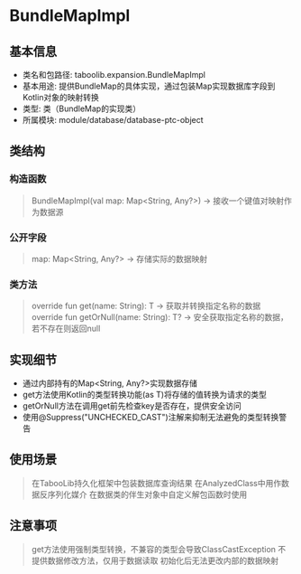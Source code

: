 # BundleMapImpl
## 基本信息 
- 类名和包路径: taboolib.expansion.BundleMapImpl 
- 基本用途: 提供BundleMap的具体实现，通过包装Map实现数据库字段到Kotlin对象的映射转换
- 类型: 类（BundleMap的实现类）
- 所属模块: module/database/database-ptc-object

## 类结构 
### 构造函数
> BundleMapImpl(val map: Map<String, Any?>) -> 接收一个键值对映射作为数据源

### 公开字段
> map: Map<String, Any?> -> 存储实际的数据映射

### 类方法
> override fun <T> get(name: String): T -> 获取并转换指定名称的数据
> override fun <T> getOrNull(name: String): T? -> 安全获取指定名称的数据，若不存在则返回null

## 实现细节
- 通过内部持有的Map<String, Any?>实现数据存储
- get方法使用Kotlin的类型转换功能(as T)将存储的值转换为请求的类型
- getOrNull方法在调用get前先检查key是否存在，提供安全访问
- 使用@Suppress("UNCHECKED_CAST")注解来抑制无法避免的类型转换警告

## 使用场景 
> 在TabooLib持久化框架中包装数据库查询结果
> 在AnalyzedClass中用作数据反序列化媒介
> 在数据类的伴生对象中自定义解包函数时使用

## 注意事项 
> get方法使用强制类型转换，不兼容的类型会导致ClassCastException
> 不提供数据修改方法，仅用于数据读取
> 初始化后无法更改内部的数据映射

